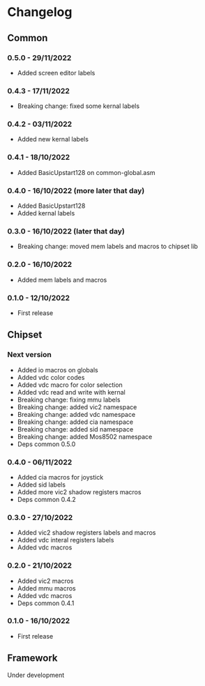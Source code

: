 # Changelog

## Common

### 0.5.0 - 29/11/2022
* Added screen editor labels

### 0.4.3 - 17/11/2022
* Breaking change: fixed some kernal labels

### 0.4.2 - 03/11/2022
* Added new kernal labels

### 0.4.1 - 18/10/2022
* Added BasicUpstart128 on common-global.asm

### 0.4.0 - 16/10/2022 (more later that day)
* Added BasicUpstart128
* Added kernal labels

### 0.3.0 - 16/10/2022 (later that day)
* Breaking change: moved mem labels and macros to chipset lib

### 0.2.0 - 16/10/2022
* Added mem labels and macros

### 0.1.0 - 12/10/2022
* First release

## Chipset

### Next version
* Added io macros on globals
* Added vdc color codes
* Added vdc macro for color selection
* Added vdc read and write with kernal 
* Breaking change: fixing mmu labels
* Breaking change: added vic2 namespace
* Breaking change: added vdc namespace
* Breaking change: added cia namespace
* Breaking change: added sid namespace
* Breaking change: added Mos8502 namespace
* Deps common 0.5.0

### 0.4.0 - 06/11/2022
* Added cia macros for joystick
* Added sid labels
* Added more vic2 shadow registers macros
* Deps common 0.4.2

### 0.3.0 - 27/10/2022
* Added vic2 shadow registers labels and macros
* Added vdc interal registers labels
* Added vdc macros

### 0.2.0 - 21/10/2022
* Added vic2 macros
* Added mmu macros
* Added vdc macros
* Deps common 0.4.1

### 0.1.0 - 16/10/2022
* First release

## Framework

Under development
